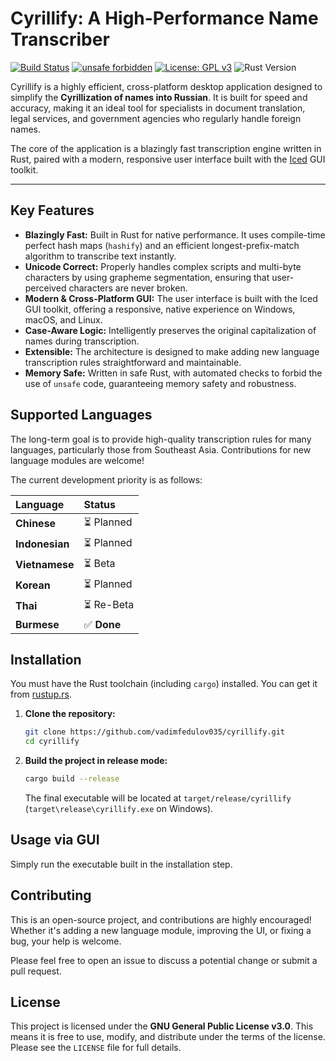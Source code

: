 # Cyrillify: A High-Performance Name Transcriber

[![Build Status](https://github.com/vadimfedulov035/cyrillify/actions/workflows/rust.yml/badge.svg)](https://github.com/vadimfedulov035/cyrillify/actions/workflows/rust.yml)
[![unsafe forbidden](https://img.shields.io/badge/unsafe-forbidden-success.svg)](https://github.com/rust-secure-code/safety-dance/)
[![License: GPL v3](https://img.shields.io/badge/License-GPLv3-blue.svg)](https://www.gnu.org/licenses/gpl-3.0)
![Rust Version](https://img.shields.io/badge/rust-stable-orange.svg)

Cyrillify is a highly efficient, cross-platform desktop application designed to simplify the **Cyrillization of names into Russian**. It is built for speed and accuracy, making it an ideal tool for specialists in document translation, legal services, and government agencies who regularly handle foreign names.

The core of the application is a blazingly fast transcription engine written in Rust, paired with a modern, responsive user interface built with the [Iced](https://iced.rs/) GUI toolkit.


---

## Key Features

*   **Blazingly Fast:** Built in Rust for native performance. It uses compile-time perfect hash maps (`hashify`) and an efficient longest-prefix-match algorithm to transcribe text instantly.
*   **Unicode Correct:** Properly handles complex scripts and multi-byte characters by using grapheme segmentation, ensuring that user-perceived characters are never broken.
*   **Modern & Cross-Platform GUI:** The user interface is built with the Iced GUI toolkit, offering a responsive, native experience on Windows, macOS, and Linux.
*   **Case-Aware Logic:** Intelligently preserves the original capitalization of names during transcription.
*   **Extensible:** The architecture is designed to make adding new language transcription rules straightforward and maintainable.
*   **Memory Safe:** Written in safe Rust, with automated checks to forbid the use of `unsafe` code, guaranteeing memory safety and robustness.

## Supported Languages

The long-term goal is to provide high-quality transcription rules for many languages, particularly those from Southeast Asia. Contributions for new language modules are welcome!

The current development priority is as follows:

| Language | Status |
| :--- | :--- |
| **Chinese** | ⏳ Planned |
| **Indonesian** | ⏳ Planned |
| **Vietnamese** | ⏳ Beta |
| **Korean** | ⏳ Planned |
| **Thai** | ⏳ Re-Beta |
| **Burmese** | ✅ **Done** |

## Installation

You must have the Rust toolchain (including `cargo`) installed. You can get it from [rustup.rs](https://rustup.rs/).

1.  **Clone the repository:**
    ```bash
    git clone https://github.com/vadimfedulov035/cyrillify.git
    cd cyrillify
    ```

2.  **Build the project in release mode:**
    ```bash
    cargo build --release
    ```
    The final executable will be located at `target/release/cyrillify` (`target\release\cyrillify.exe` on Windows).

## Usage via GUI

Simply run the executable built in the installation step.

## Contributing

This is an open-source project, and contributions are highly encouraged! Whether it's adding a new language module, improving the UI, or fixing a bug, your help is welcome.

Please feel free to open an issue to discuss a potential change or submit a pull request.

## License

This project is licensed under the **GNU General Public License v3.0**. This means it is free to use, modify, and distribute under the terms of the license. Please see the `LICENSE` file for full details.
